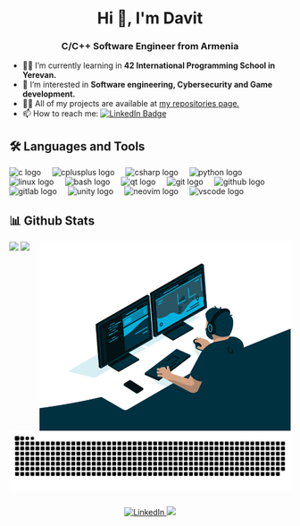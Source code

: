 <h1 align="center">Hi 👋, I'm Davit</h1>
<h3 align="center">C/C++ Software Engineer from Armenia</h3>

* 👨‍🎓 I’m currently learning in **42 International Programming School in Yerevan.**
* 👀 I’m interested in **Software engineering, Cybersecurity and Game development.**
* 👨‍💻 All of my projects are available at [my repositories page.](https://github.com/dpetrosy?tab=repositories)
* 📫 How to reach me:                  <a href="https://www.linkedin.com/in/dpetrosy/">
    <img src="https://img.shields.io/badge/LinkedIn-blue?style=for-the-badge&logo=linkedin&logoColor=white" alt="LinkedIn Badge" height="20"/> </a>

## 🛠️ Languages and Tools
<div align="left">
  <img src="https://skillicons.dev/icons?i=c" height="40" alt="c logo"  />
  <img width=12" />
  <img src="https://skillicons.dev/icons?i=cpp" height="40" alt="cplusplus logo"  />
  <img width="12" />
  <img src="https://skillicons.dev/icons?i=cs" height="40" alt="csharp logo"  />
  <img width="12" />
  <img src="https://skillicons.dev/icons?i=py" height="40" alt="python logo"  />
  <img width="12" />
  <img src="https://skillicons.dev/icons?i=linux" height="40" alt="linux logo"  />
  <img width="12" />
  <img src="https://skillicons.dev/icons?i=bash" height="40" alt="bash logo"  />
  <img width="12" />
  <img src="https://skillicons.dev/icons?i=qt" height="40" alt="qt logo"  />
  <img width="12" />
  <img src="https://skillicons.dev/icons?i=git" height="40" alt="git logo"  />
  <img width="12" />
  <img src="https://skillicons.dev/icons?i=github" height="40" alt="github logo"  />
  <img width="12" />
  <img src="https://skillicons.dev/icons?i=gitlab" height="40" alt="gitlab logo"  />
  <img width="12" />
  <img src="https://skillicons.dev/icons?i=unity" height="40" alt="unity logo"  />
  <img width="12" />
  <img src="https://skillicons.dev/icons?i=neovim" height="40" alt="neovim logo"  />
  <img width="12" />
  <img src="https://skillicons.dev/icons?i=vscode" height="40" alt="vscode logo"  />
</div>

## 📊 Github Stats

<img align="right" alt="GIF" src="https://github.com/dpetrosy/dpetrosy/blob/master/code.gif?raw=true" width="450"/>
<img src="https://github-readme-stats.vercel.app/api?username=dpetrosy&show_icons=true" width="350px"/>
<img src="https://github-readme-stats.vercel.app/api/top-langs/?username=dpetrosy&layout=compact" width="350px"/>

###

<p align="center">
  <a href="https://github.com/dpetrosy">
    <img src="https://raw.githubusercontent.com/Platane/snk/output/github-contribution-grid-snake.svg">
  </a>
</p>

###

<div align="center">
	<a href="https://www.linkedin.com/in/dpetrosy/">
		<img src="https://img.shields.io/badge/-Visit my LinkedIn-2975FE?style=for-the-badge&logo=LinkedIn&logoColor=FFFFFF" alt="LinkedIn">
	</a>
	</a>
	  <img src="https://komarev.com/ghpvc/?username=dpetrosy&style=for-the-badge&color=red"></a>
	</a>
</div>

###
